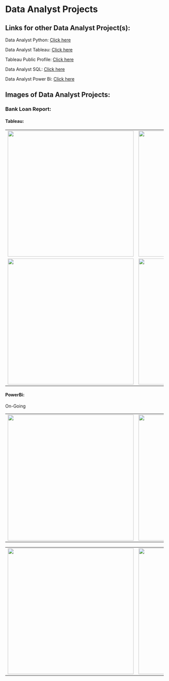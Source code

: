 <h1>Data Analyst Projects</h1>

<h2>Links for other Data Analyst Project(s):</h2>

<p>Data Analyst Python: <a href="https://github.com/JAM5BOCsAdi/Data_Analyst_Python">Click here</a></p>
<p>Data Analyst Tableau: <a href="https://github.com/JAM5BOCsAdi/Data_Analyst_Tableau">Click here</a></p>
<p>Tableau Public Profile: <a href="https://public.tableau.com/app/profile/adam.horvath6040/vizzes">Click here</a></p>
<p>Data Analyst SQL: <a href="https://github.com/JAM5BOCsAdi/Data_Analyst_SQL">Click here</a></p>
<p>Data Analyst Power Bi: <a href="https://github.com/JAM5BOCsAdi/Data_Analyst_Power_Bi">Click here</a></p>

<h2>Images of Data Analyst Projects:</h2>

<h3>Bank Loan Report:</h3>
<h4>Tableau:</h4>

|                                                                                                                                       |                                                                                                                                       |
| :-----------------------------------------------------------------------------------------------------------------------------------: | :-----------------------------------------------------------------------------------------------------------------------------------: |
| <img height="400 px" src="https://github.com/JAM5BOCsAdi/Data_Analyst_Projects/assets/90914431/45e54b59-ebbf-45b6-bbee-f3cb0a0b8997"> | <img height="400 px" src="https://github.com/JAM5BOCsAdi/Data_Analyst_Projects/assets/90914431/2c7c8265-78bd-48b9-b9be-28d61d2f0dce"> |
| <img height="400 px" src="https://github.com/JAM5BOCsAdi/Data_Analyst_Projects/assets/90914431/2e8423fb-f158-4807-b561-fd170a7b788f"> | <img height="400 px" src="https://github.com/JAM5BOCsAdi/Data_Analyst_Projects/assets/90914431/03fd65ba-4e70-43b1-b1e7-ea9142ba3a59"> |

<h4>PowerBi:</h4>
<p>On-Going</p>

|                              |                              |
| :--------------------------: | :--------------------------: |
| <img height="400 px" src=""> | <img height="400 px" src=""> |

|                              |                              |
| :--------------------------: | :--------------------------: |
| <img height="400 px" src=""> | <img height="400 px" src=""> |
